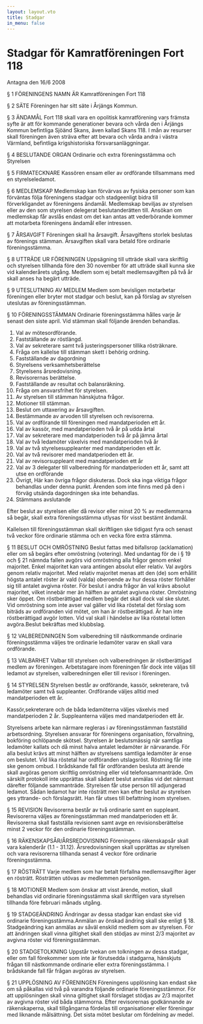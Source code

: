 ```yaml
---
layout: layout.vto
title: Stadgar
in_menu: false
---
```


# Stadgar för Kamratföreningen Fort 118

Antagna den 16/6 2008

§ 1 FÖRENINGENS NAMN ÄR
Kamratföreningen Fort 118

§ 2 SÄTE
Föreningen har sitt säte i Årjängs Kommun.

§ 3 ÄNDAMÅL
Fort 118 skall vara en opolitisk kamratförening vars främsta syfte är att för kommande generationer bevara och vårda den i Årjängs Kommun befintliga Sjöänd Skans, även kallad Skans 118. I mån av resurser skall föreningen även sträva efter att bevara och vårda andra i västra Värmland, befintliga krigshistoriska försvarsanläggningar.

§ 4 BESLUTANDE ORGAN
Ordinarie och extra föreningsstämma och Styrelsen

§ 5 FIRMATECKNARE
Kassören ensam eller av ordförande tillsammans med en styrelseledamot.

§ 6 MEDLEMSKAP
Medlemskap kan förvärvas av fysiska personer som kan förväntas följa föreningens stadgar och stadgeenligt bidra till förverkligandet av föreningens ändamål.
Medlemskap beviljas av styrelsen eller av den som styrelsen delegerat beslutanderätten till.
Ansökan om medlemskap får avslås endast om det kan antas att vederbörande kommer att motarbeta föreningens ändamål eller intressen.

§ 7 ÅRSAVGIFT
Föreningen skall ha årsavgift. Årsavgiftens storlek beslutas av förenings stämman. Årsavgiften skall vara betald före ordinarie föreningsstämma.

§ 8 UTTRÄDE UR FÖRENINGEN
Uppsägning till utträde skall vara skriftlig och styrelsen tillhanda före den 30 november för att utträde skall kunna ske vid kalenderårets utgång. Medlem som ej betalt medlemsavgiften på två år skall anses ha begärt utträde.

§ 9 UTESLUTNING AV MEDLEM
Medlem som bevisligen motarbetar föreningen eller bryter mot stadgar och beslut, kan på förslag av styrelsen uteslutas av föreningsstämman.

§ 10 FÖRENINGSSTÄMMAN
Ordinarie föreningsstämma hålles varje år senast den siste april.
Vid stämman skall följande ärenden behandlas.
1. Val av mötesordförande.
2. Fastställande av röstlängd.
3. Val av sekreterare samt två justeringspersoner tillika rösträknare.
4. Fråga om kallelse till stämman skett i behörig ordning.
5. Fastställande av dagordning
6. Styrelsens verksamhetsberättelse
7. Styrelsens årsredovisning.
8. Revisorernas berättelse.
9. Fastställande av resultat och balansräkning.
10. Fråga om ansvarsfrihet för styrelsen.
11. Av styrelsen till stämman hänskjutna frågor.
12. Motioner till stämman.
13. Beslut om uttaxering av årsavgiften.
14. Bestämmande av arvoden till styrelsen och revisorerna.
15. Val av ordförande till föreningen med mandatperioden ett år.
16. Val av kassör, med mandatperioden två år på udda årtal
17. Val av sekreterare med mandatperioden två år på jämna årtal
18. Val av två ledamöter växelvis med mandatperioden två år
19. Val av två styrelsesuppleanter med mandatperioden ett år.
20. Val av två revisorer med mandatperioden ett år.
21. Val av revisorsuppleant med mandatperioden ett år
22. Val av 3 delegater till valberedning för mandatperioden ett år, samt att utse en ordförande
23. Övrigt, Här kan övriga frågor diskuteras. Dock ska inga viktiga frågor behandlas under denna punkt. Ärenden som inte finns med på den i förväg utsända dagordningen ska inte behandlas.
24. Stämmans avslutande

Efter beslut av styrelsen eller då revisor eller minst 20 % av medlemmarna så begär, skall extra föreningsstämma utlysas för visst bestämt ändamål.

Kallelsen till föreningsstämman skall skriftligen ske tidigast fyra och senast två veckor före ordinarie stämma och en vecka före extra stämma.

§ 11 BESLUT OCH OMRÖSTNING
Beslut fattas med bifallsrop (acklamation) eller om så begärs efter omröstning (votering).
Med undantag för de i § 19 och § 21 nämnda fallen avgörs vid omröstning alla frågor genom enkel majoritet. Enkel majoritet kan vara antingen absolut eller relativ.
Val avgörs genom relativ majoritet. Med relativ majoritet menas att den (de) som erhållit högsta antalet röster är vald (valda) oberoende av hur dessa röster förhåller sig till antalet avgivna röster.
För beslut i andra frågor än val krävs absolut majoritet, vilket innebär mer än hälften av antalet avgivna röster.
Omröstning sker öppet. Om röstberättigad medlem begär det skall dock val ske slutet.
Vid omröstning som inte avser val gäller vid lika röstetal det förslag som biträds av ordföranden vid mötet, om han är röstberättigad. Är han inte röstberättigad avgör lotten. Vid val skall i händelse av lika röstetal lotten avgöra.Beslut bekräftas med klubbslag.

§ 12 VALBEREDNINGEN
Som valberedning till nästkommande ordinarie föreningsstämma väljes tre ordinarie ledamöter varav en skall vara ordförande.

§ 13 VALBARHET
Valbar till styrelsen och valberedningen är röstberättigad medlem av föreningen. Arbetstagare inom föreningen får dock inte väljas till ledamot av styrelsen, valberedningen eller till revisor i föreningen.

§ 14 STYRELSEN
Styrelsen består av ordförande, kassör, sekreterare, två ledamöter samt två suppleanter. Ordförande väljes alltid med mandatperioden ett år.

Kassör,sekreterare och de båda ledamöterna väljes växelvis med mandatperioden 2 år. Suppleanterna väljes med mandatperioden ett år.

Styrelsens arbete kan närmare regleras i av föreningsstämman fastställd arbetsordning.
Styrelsen ansvarar för föreningens organisation, förvaltning, bokföring ochlöpande skötsel.
Styrelsen är beslutsmässig när samtliga ledamöter kallats och då minst halva antalet ledamöter är närvarande. För alla beslut krävs att minst hälften av styrelsens samtliga ledamöter är ense om beslutet. Vid lika röstetal har ordföranden utslagsröst. Röstning får inte ske genom ombud.
I brådskande fall får ordföranden besluta att ärende skall avgöras genom skriftlig omröstning eller vid telefonsammanträde. Om särskilt protokoll inte upprättas skall sådant beslut anmälas vid det närmast därefter följande sammanträde.
Styrelsen får utse person till adjungerad ledamot. Sådan ledamot har inte rösträtt men kan efter beslut av styrelsen ges yttrande- och förslagsrätt. Han får utses till befattning inom styrelsen.

§ 15 REVISION
Revisorerna består av två ordinarie samt en suppleant. Revisorerna väljes av föreningsstämman med mandatperioden ett år.
Revisorerna skall fastställa revisionen samt avge en revisionsberättelse minst 2 veckor för den ordinarie föreningsstämman.

§ 16 RÄKENSKAPSÅR/ÅRSREDOVISNING
Föreningens räkenskapsår skall vara kalenderår (1.1 - 31.12). Årsredovisningen skall upprättas av styrelsen och vara revisorerna tillhanda
senast 4 veckor före ordinarie föreningsstämma.

§ 17 RÖSTRÄTT
Varje medlem som har betalt förfallna medlemsavgifter äger en rösträtt. Rösträtten utövas av medlemmen personligen.

§ 18 MOTIONER
Medlem som önskar att visst ärende, motion, skall behandlas vid ordinarie föreningsstämma skall skriftligen vara styrelsen tillhanda före februari månads utgång.

§ 19 STADGEÄNDRING
Ändringar av dessa stadgar kan endast ske vid ordinarie föreningsstämma.Anmälan av önskad ändring skall ske enligt § 18. Stadgeändring kan anmälas av såväl enskild medlem som av styrelsen. För att ändringen skall vinna giltighet skall den stödjas av minst 2/3 majoritet av avgivna röster vid föreningsstämman.

§ 20 STADGETOLKNING
Uppstår tvekan om tolkningen av dessa stadgar, eller om fall förekommer som inte är förutsedda i stadgarna, hänskjuts frågan till nästkommande ordinarie eller extra föreningsstämma. I brådskande fall får frågan avgöras av styrelsen.

§ 21 UPPLÖSNING AV FÖRENINGEN
Föreningens upplösning kan endast ske om så påkallas vid två på varandra följande ordinarie föreningsstämmor. För att upplösningen skall vinna giltighet skall förslaget stödjas av 2/3 majoritet av avgivna röster vid båda stämmorna.
Efter revisorernas godkännande av räkenskaperna, skall tillgångarna fördelas till organisationer eller föreningar med liknande målsättning.
Det sista mötet beslutar om fördelning av medel.